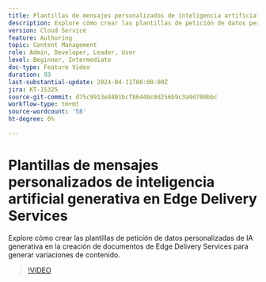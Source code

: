 ```yaml
---
title: Plantillas de mensajes personalizados de inteligencia artificial generativa en Edge Delivery Services
description: Explore cómo crear las plantillas de petición de datos personalizadas de IA generativa en la creación de documentos de Edge Delivery Services para generar variaciones de contenido.
version: Cloud Service
feature: Authoring
topic: Content Management
role: Admin, Developer, Leader, User
level: Beginner, Intermediate
doc-type: Feature Video
duration: 93
last-substantial-update: 2024-04-11T00:00:00Z
jira: KT-15325
source-git-commit: d75c9913e8401bcf86440c0d256b9c3a9d780bbc
workflow-type: tm+mt
source-wordcount: '58'
ht-degree: 0%

---
```



# Plantillas de mensajes personalizados de inteligencia artificial generativa en Edge Delivery Services

Explore cómo crear las plantillas de petición de datos personalizadas de IA generativa en la creación de documentos de Edge Delivery Services para generar variaciones de contenido.

>[!VIDEO](https://video.tv.adobe.com/v/3428316/?learn=on)
